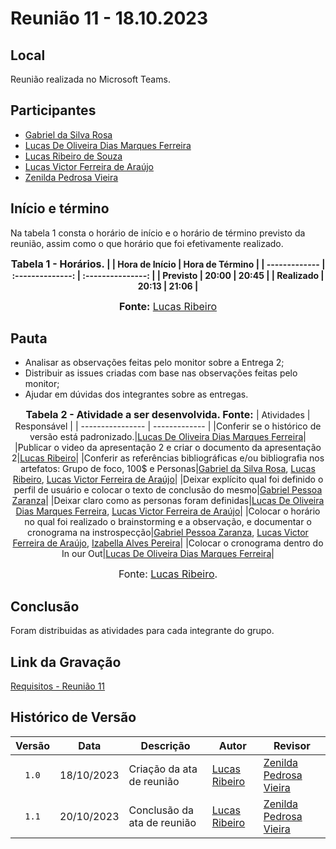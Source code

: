 # Reunião 11 - 18.10.2023

## Local

Reunião realizada no Microsoft Teams.

## Participantes

* [Gabriel da Silva Rosa](https://github.com/gabrielrosa09)
* [Lucas De Oliveira Dias Marques Ferreira](https://github.com/LucasOliveiraDiasMarquesFerreira)
* [Lucas Ribeiro de Souza](https://github.com/lucassouzs)
* [Lucas Victor Ferreira de Araújo](https://github.com/Lucas13032003)
* [Zenilda Pedrosa Vieira](https://github.com/zenildavieira)

## Início e término

Na tabela 1 consta o horário de início e o horário de término previsto da reunião, assim como o que horário que foi efetivamente realizado.

<div align="center">

<font size="3"><p style="text-align: center"><b>Tabela 1 - Horários.</font>
|               | Hora de Início   | Hora de Término   |
| ------------- | :--------------: | :---------------: |
| Previsto      |      20:00       |      20:45        |
| Realizado     |      20:13       |      21:06        |

<font size="3">Fonte:</b> [Lucas Ribeiro](https://github.com/lucassouzs)</b></p></font>

</div>


## Pauta

* Analisar as observações feitas pelo monitor sobre a Entrega 2;
* Distribuir as issues criadas com base nas observações feitas pelo monitor;
* Ajudar em dúvidas dos integrantes sobre as entregas.

<div align="center">

<font size="3"><p style="text-align: center"><b>Tabela 2 - Atividade a ser desenvolvida. Fonte:</b> </font>
| Atividades       | Responsável   |
| ---------------- | ------------- |
|Conferir se o histórico de versão está padronizado.|[Lucas De Oliveira Dias Marques Ferreira](https://github.com/LucasOliveiraDiasMarquesFerreira)|
|Publicar o video da apresentação 2 e criar o documento da apresentação 2|[Lucas Ribeiro](https://github.com/lucassouzs)|
|Conferir as referências bibliográficas e/ou bibliografia nos artefatos: Grupo de foco, 100$ e Personas|[Gabriel da Silva Rosa](https://github.com/gabrielrosa09), [Lucas Ribeiro](https://github.com/lucassouzs), [Lucas Victor Ferreira de Araújo](https://github.com/Lucas13032003)|
|Deixar explícito qual foi definido o perfil de usuário e colocar o texto de conclusão do mesmo|[Gabriel Pessoa Zaranza](https://github.com/GZaranza)|
|Deixar claro como as personas foram definidas|[Lucas De Oliveira Dias Marques Ferreira](https://github.com/LucasOliveiraDiasMarquesFerreira), [Lucas Victor Ferreira de Araújo](https://github.com/Lucas13032003)|
|Colocar o horário no qual foi realizado o brainstorming e a observação, e documentar o cronograma na instrospecção|[Gabriel Pessoa Zaranza](https://github.com/GZaranza), [Lucas Victor Ferreira de Araújo](https://github.com/Lucas13032003), [Izabella Alves Pereira](https://github.com/izabellaalves)|
|Colocar o cronograma dentro do In our Out|[Lucas De Oliveira Dias Marques Ferreira](https://github.com/LucasOliveiraDiasMarquesFerreira)|

<font size="3">Fonte:</b> [Lucas Ribeiro](https://github.com/lucassouzs).</b></p></font>

</div>

## Conclusão

Foram distribuidas as atividades para cada integrante do grupo.

## Link da Gravação

[Requisitos - Reunião 11](xxxx)

## Histórico de Versão

| Versão | Data | Descrição | Autor | Revisor |
| :----: | ---- | --------- | ----- | ------- |
| `1.0`  |18/10/2023| Criação da ata de reunião | [Lucas Ribeiro](https://github.com/lucassouzs) | [Zenilda Pedrosa Vieira](https://github.com/zenildavieira) |
| `1.1`  |20/10/2023| Conclusão da ata de reunião | [Lucas Ribeiro](https://github.com/lucassouzs) | [Zenilda Pedrosa Vieira](https://github.com/zenildavieira) |
